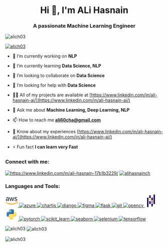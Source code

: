 <h1 align="center">Hi 👋, I'm ALi Hasnain</h1>
<h3 align="center">A passionate Machine Learning Engineer</h3>

<p align="left"> <img src="https://komarev.com/ghpvc/?username=alich03&label=Profile%20views&color=0e75b6&style=flat" alt="alich03" /> </p>

<p align="left"> <a href="https://github.com/ryo-ma/github-profile-trophy"><img src="https://github-profile-trophy.vercel.app/?username=alich03" alt="alich03" /></a> </p>

- 🔭 I’m currently working on **NLP**

- 🌱 I’m currently learning **Data Science, NLP**

- 👯 I’m looking to collaborate on **Data Science**

- 🤝 I’m looking for help with **Data Science**

- 👨‍💻 All of my projects are available at [https://www.linkedin.com/in/ali-hasnain-ai/](https://www.linkedin.com/in/ali-hasnain-ai/)

- 💬 Ask me about **Machine Learning, Deep Learning, NLP**

- 📫 How to reach me **ali60cha@gmail.com**

- 📄 Know about my experiences [https://www.linkedin.com/in/ali-hasnain-ai/](https://www.linkedin.com/in/ali-hasnain-ai/)

- ⚡ Fun fact **I can learn very Fast**

<h3 align="left">Connect with me:</h3>
<p align="left">
<a href="https://linkedin.com/in/https://www.linkedin.com/in/ali-hasnain-17b1b3229/" target="blank"><img align="center" src="https://raw.githubusercontent.com/rahuldkjain/github-profile-readme-generator/master/src/images/icons/Social/linked-in-alt.svg" alt="https://www.linkedin.com/in/ali-hasnain-17b1b3229/" height="30" width="40" /></a>
<a href="https://kaggle.com/alihasnainch" target="blank"><img align="center" src="https://raw.githubusercontent.com/rahuldkjain/github-profile-readme-generator/master/src/images/icons/Social/kaggle.svg" alt="alihasnainch" height="30" width="40" /></a>
</p>

<h3 align="left">Languages and Tools:</h3>
<p align="left"> <a href="https://aws.amazon.com" target="_blank" rel="noreferrer"> <img src="https://raw.githubusercontent.com/devicons/devicon/master/icons/amazonwebservices/amazonwebservices-original-wordmark.svg" alt="aws" width="40" height="40"/> </a> <a href="https://azure.microsoft.com/en-in/" target="_blank" rel="noreferrer"> <img src="https://www.vectorlogo.zone/logos/microsoft_azure/microsoft_azure-icon.svg" alt="azure" width="40" height="40"/> </a> <a href="https://www.chartjs.org" target="_blank" rel="noreferrer"> <img src="https://www.chartjs.org/media/logo-title.svg" alt="chartjs" width="40" height="40"/> </a> <a href="https://www.djangoproject.com/" target="_blank" rel="noreferrer"> <img src="https://cdn.worldvectorlogo.com/logos/django.svg" alt="django" width="40" height="40"/> </a> <a href="https://www.figma.com/" target="_blank" rel="noreferrer"> <img src="https://www.vectorlogo.zone/logos/figma/figma-icon.svg" alt="figma" width="40" height="40"/> </a> <a href="https://flask.palletsprojects.com/" target="_blank" rel="noreferrer"> <img src="https://www.vectorlogo.zone/logos/pocoo_flask/pocoo_flask-icon.svg" alt="flask" width="40" height="40"/> </a> <a href="https://git-scm.com/" target="_blank" rel="noreferrer"> <img src="https://www.vectorlogo.zone/logos/git-scm/git-scm-icon.svg" alt="git" width="40" height="40"/> </a> <a href="https://opencv.org/" target="_blank" rel="noreferrer"> <img src="https://www.vectorlogo.zone/logos/opencv/opencv-icon.svg" alt="opencv" width="40" height="40"/> </a> <a href="https://pandas.pydata.org/" target="_blank" rel="noreferrer"> <img src="https://raw.githubusercontent.com/devicons/devicon/2ae2a900d2f041da66e950e4d48052658d850630/icons/pandas/pandas-original.svg" alt="pandas" width="40" height="40"/> </a> <a href="https://www.python.org" target="_blank" rel="noreferrer"> <img src="https://raw.githubusercontent.com/devicons/devicon/master/icons/python/python-original.svg" alt="python" width="40" height="40"/> </a> <a href="https://pytorch.org/" target="_blank" rel="noreferrer"> <img src="https://www.vectorlogo.zone/logos/pytorch/pytorch-icon.svg" alt="pytorch" width="40" height="40"/> </a> <a href="https://scikit-learn.org/" target="_blank" rel="noreferrer"> <img src="https://upload.wikimedia.org/wikipedia/commons/0/05/Scikit_learn_logo_small.svg" alt="scikit_learn" width="40" height="40"/> </a> <a href="https://seaborn.pydata.org/" target="_blank" rel="noreferrer"> <img src="https://seaborn.pydata.org/_images/logo-mark-lightbg.svg" alt="seaborn" width="40" height="40"/> </a> <a href="https://www.selenium.dev" target="_blank" rel="noreferrer"> <img src="https://raw.githubusercontent.com/detain/svg-logos/780f25886640cef088af994181646db2f6b1a3f8/svg/selenium-logo.svg" alt="selenium" width="40" height="40"/> </a> <a href="https://www.tensorflow.org" target="_blank" rel="noreferrer"> <img src="https://www.vectorlogo.zone/logos/tensorflow/tensorflow-icon.svg" alt="tensorflow" width="40" height="40"/> </a> </p>

<p><img align="left" src="https://github-readme-stats.vercel.app/api/top-langs?username=alich03&show_icons=true&locale=en&layout=compact" alt="alich03" /></p>

<p>&nbsp;<img align="center" src="https://github-readme-stats.vercel.app/api?username=alich03&show_icons=true&locale=en" alt="alich03" /></p>

<p><img align="center" src="https://github-readme-streak-stats.herokuapp.com/?user=alich03&" alt="alich03" /></p>

